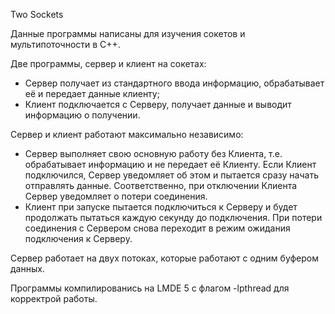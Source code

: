 Two Sockets

Данные программы написаны для изучения сокетов и мультипоточности в С++.

Две программы, сервер и клиент на сокетах:
- Сервер получает из стандартного ввода информацию, обрабатывает её и передает данные клиенту;
- Клиент подключается с Серверу, получает данные и выводит информацию о получении.

Сервер и клиент работают максимально независимо:
- Сервер выполняет свою основную работу без Клиента, т.е. обрабатывает информацию и не передает её Клиенту. Если Клиент подключился, Сервер уведомляет об этом и пытается сразу начать отправлять данные. Соответственно, при отключении Клиента Сервер уведомляет о потери соединения.
- Клиент при запуске пытается подключиться к Серверу и будет продолжать пытаться каждую секунду до подключения. При потери соединения с Сервером снова переходит в режим ожидания подключения к Серверу.

Сервер работает на двух потоках, которые работают с одним буфером данных.

Программы компилированись на LMDE 5 с флагом -lpthread для корректрой работы.
